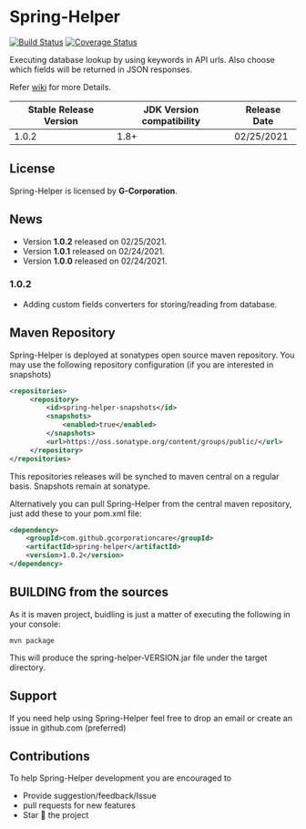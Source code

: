 # Spring-Helper
[![Build Status](https://travis-ci.com/github/gcorporationcare/spring-helper.svg?branch=master)](https://travis-ci.com/github/gcorporationcare/spring-helper)
[![Coverage Status](https://coveralls.io/github/gcorporationcare/spring-helper/badge.svg?branch=master)](https://coveralls.io/github/gcorporationcare/spring-helper?branch=master)


Executing database lookup by using keywords in API urls. Also choose which fields will be returned in JSON responses.

Refer [wiki](https://github.com/gcorporationcare/spring-helper/wiki) for more Details.


| Stable Release Version | JDK Version compatibility | Release Date |
| ------------- | ------------- | ------------|
| 1.0.2  | 1.8+ | 02/25/2021 |

## License

Spring-Helper is licensed by **G-Corporation**.

## News
* Version **1.0.2** released on 02/25/2021.
* Version **1.0.1** released on 02/24/2021.
* Version **1.0.0** released on 02/24/2021.

### 1.0.2

* Adding custom fields converters for storing/reading from database.

## Maven Repository

Spring-Helper is deployed at sonatypes open source maven repository. You may use the following repository configuration (if you are interested in snapshots)

```xml
<repositories>
     <repository>
         <id>spring-helper-snapshots</id>
         <snapshots>
             <enabled>true</enabled>
         </snapshots>
         <url>https://oss.sonatype.org/content/groups/public/</url>
     </repository>
</repositories>
```
This repositories releases will be synched to maven central on a regular basis. Snapshots remain at sonatype.

Alternatively you can  pull Spring-Helper from the central maven repository, just add these to your pom.xml file:
```xml
<dependency>
	<groupId>com.github.gcorporationcare</groupId>
	<artifactId>spring-helper</artifactId>
	<version>1.0.2</version>
</dependency>
```

## BUILDING from the sources

As it is maven project, buidling is just a matter of executing the following in your console:

	mvn package

This will produce the spring-helper-VERSION.jar file under the target directory.

## Support
If you need help using Spring-Helper feel free to drop an email or create an issue in github.com (preferred)

## Contributions
To help Spring-Helper development you are encouraged to  
* Provide suggestion/feedback/Issue
* pull requests for new features
* Star :star2: the project
